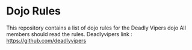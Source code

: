 Dojo Rules
==========

This repository contains a list of dojo rules for the Deadly Vipers dojo
All members should read the rules.
Deadlyvipers link : https://github.com/deadlyvipers
